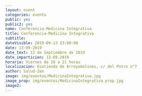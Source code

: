 ```yaml
---
layout: event
categories: evento
public: yes
public2: yes
name: Conferencia-Medicina Integrativa
title: Conferencia-Medicina Integrativa
subtitle:
dateVisible: 2019-09-13 23:00:00
date: 13-09-2019
date_text: 13 de Septiembre de 2019
date_imparticion: 13-09-2019
horario: Viernes de 19 a 21 horas
localizacion: Ecotienda de Arroyomolinos, c/ del Potro n°7
author: Salud-Zen
image: img/eventos/MedicinaIntegrativa.jpg
image_prop: img/eventos/MedicinaIntegrativa_prop.jpg
image2:
---
```

